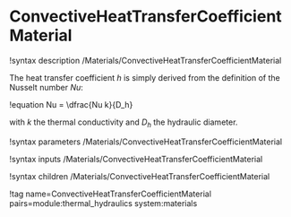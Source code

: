 # ConvectiveHeatTransferCoefficientMaterial

!syntax description /Materials/ConvectiveHeatTransferCoefficientMaterial

The heat transfer coefficient $h$ is simply derived from the definition of the Nusselt number $Nu$:

!equation
Nu = \dfrac{Nu k}{D_h}

with $k$ the thermal conductivity and $D_h$ the hydraulic diameter.

!syntax parameters /Materials/ConvectiveHeatTransferCoefficientMaterial

!syntax inputs /Materials/ConvectiveHeatTransferCoefficientMaterial

!syntax children /Materials/ConvectiveHeatTransferCoefficientMaterial

!tag name=ConvectiveHeatTransferCoefficientMaterial pairs=module:thermal_hydraulics system:materials
